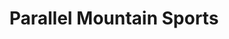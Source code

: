 ---
title: "Parallel Mountain Sports"
url: /olympic-valley/parallel-mountain-sports/
shop: sports
---